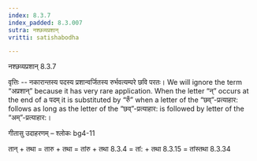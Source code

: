 ```yaml
---
index: 8.3.7
index_padded: 8.3.007
sutra: नश्छव्यप्रशान्
vritti: satishabodha

---
```

 नश्छव्यप्रशान् 8.3.7 


वृत्तिः -- नकारान्तस्य पदस्य प्रशान्वर्जितस्य रुर्भवत्यम्परे छवि परतः। We will ignore the term “अप्रशान्” because it has very rare application. When the letter “न्” occurs at the end of a पदम् it is substituted by “रुँ” when a letter of the “छव्”-प्रत्याहार: follows as long as the letter of the “छव्”-प्रत्याहार: is followed by letter of the “अम्”-प्रत्याहार:। 


गीतासु उदाहरणम् – श्लोकः bg4-11 


तान् + तथा = तारु + तथा = तांरु + तथा 8.3.4 = तां: + तथा 8.3.15 = तांस्तथा 8.3.34 